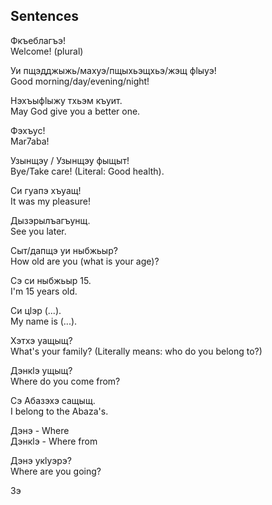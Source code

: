 ## Sentences

Фкъеблагъэ!  
Welcome! (plural)

Уи пщэдджыжь/махуэ/пщыхьэщхьэ/жэщ фӏыуэ!  
Good morning/day/evening/night!

Нэхъыфӏыжу тхьэм къуит.  
May God give you a better one.

Фэхъус!  
Mar7aba!

Узынщэу / Узынщэу фыщыт!  
Bye/Take care! (Literal: Good health).

Си гуапэ хъуащ!  
It was my pleasure!

Дызэрылъагъунщ.  
See you later.

Сыт/дапщэ уи ныбжьыр?  
How old are you (what is your age)?

Сэ си ныбжьыр 15.  
I'm 15 years old.

Си цӏэр (...).  
My name is (...).

Хэтхэ уащыщ?  
What's your family? (Literally means: who do you belong to?)

Дэнкӏэ ущыщ?  
Where do you come from?

Сэ Абазэхэ сащыщ.  
I belong to the Abaza's.

Дэнэ   - Where  
Дэнкӏэ - Where from

Дэнэ укӏуэрэ?  
Where are you going?

Зэ